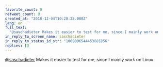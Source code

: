 ```yaml
---
favorite_count: 0
retweet_count: 0
created_at: "2018-12-04T10:20:28.000Z"
lang: en
full_text:
  "@saschadieter Makes it easier to test for me, since I mainly work on Linux."
in_reply_to_screen_name: saschadieter
in_reply_to_status_id_str: "1069896544453881856"
replies: []
---
```


[@saschadieter](https://twitter.com/saschadieter) Makes it easier to test for
me, since I mainly work on Linux.

